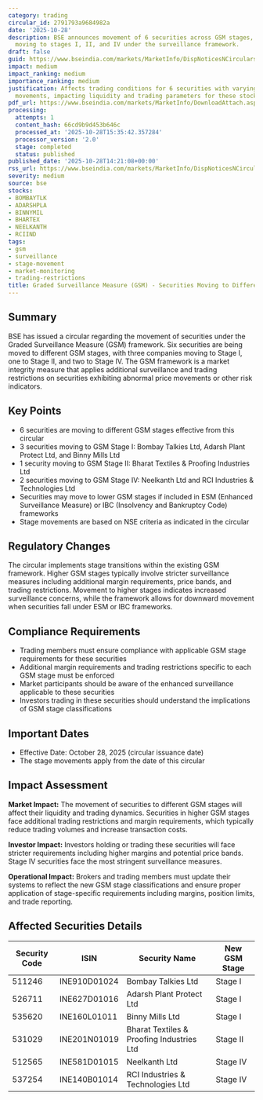 ```yaml
---
category: trading
circular_id: 2791793a9684982a
date: '2025-10-28'
description: BSE announces movement of 6 securities across GSM stages, with companies
  moving to stages I, II, and IV under the surveillance framework.
draft: false
guid: https://www.bseindia.com/markets/MarketInfo/DispNoticesNCirculars.aspx?Noticeid={3A77DF7D-D660-4230-8497-AA74188FD2F6}&noticeno=20251028-42&dt=10/28/2025&icount=42&totcount=52&flag=0
impact: medium
impact_ranking: medium
importance_ranking: medium
justification: Affects trading conditions for 6 securities with varying GSM stage
  movements, impacting liquidity and trading parameters for these stocks
pdf_url: https://www.bseindia.com/markets/MarketInfo/DownloadAttach.aspx?id=20251028-42&attachedId=9073c4e1-291e-493c-bf45-0c1c88ca8f99
processing:
  attempts: 1
  content_hash: 66cd9b9d453b646c
  processed_at: '2025-10-28T15:35:42.357284'
  processor_version: '2.0'
  stage: completed
  status: published
published_date: '2025-10-28T14:21:08+00:00'
rss_url: https://www.bseindia.com/markets/MarketInfo/DispNoticesNCirculars.aspx?Noticeid={3A77DF7D-D660-4230-8497-AA74188FD2F6}&noticeno=20251028-42&dt=10/28/2025&icount=42&totcount=52&flag=0
severity: medium
source: bse
stocks:
- BOMBAYTLK
- ADARSHPLA
- BINNYMIL
- BHARTEX
- NEELKANTH
- RCIIND
tags:
- gsm
- surveillance
- stage-movement
- market-monitoring
- trading-restrictions
title: Graded Surveillance Measure (GSM) - Securities Moving to Different GSM Stages
---
```


## Summary

BSE has issued a circular regarding the movement of securities under the Graded Surveillance Measure (GSM) framework. Six securities are being moved to different GSM stages, with three companies moving to Stage I, one to Stage II, and two to Stage IV. The GSM framework is a market integrity measure that applies additional surveillance and trading restrictions on securities exhibiting abnormal price movements or other risk indicators.

## Key Points

- 6 securities are moving to different GSM stages effective from this circular
- 3 securities moving to GSM Stage I: Bombay Talkies Ltd, Adarsh Plant Protect Ltd, and Binny Mills Ltd
- 1 security moving to GSM Stage II: Bharat Textiles & Proofing Industries Ltd
- 2 securities moving to GSM Stage IV: Neelkanth Ltd and RCI Industries & Technologies Ltd
- Securities may move to lower GSM stages if included in ESM (Enhanced Surveillance Measure) or IBC (Insolvency and Bankruptcy Code) frameworks
- Stage movements are based on NSE criteria as indicated in the circular

## Regulatory Changes

The circular implements stage transitions within the existing GSM framework. Higher GSM stages typically involve stricter surveillance measures including additional margin requirements, price bands, and trading restrictions. Movement to higher stages indicates increased surveillance concerns, while the framework allows for downward movement when securities fall under ESM or IBC frameworks.

## Compliance Requirements

- Trading members must ensure compliance with applicable GSM stage requirements for these securities
- Additional margin requirements and trading restrictions specific to each GSM stage must be enforced
- Market participants should be aware of the enhanced surveillance applicable to these securities
- Investors trading in these securities should understand the implications of GSM stage classifications

## Important Dates

- Effective Date: October 28, 2025 (circular issuance date)
- The stage movements apply from the date of this circular

## Impact Assessment

**Market Impact:** The movement of securities to different GSM stages will affect their liquidity and trading dynamics. Securities in higher GSM stages face additional trading restrictions and margin requirements, which typically reduce trading volumes and increase transaction costs.

**Investor Impact:** Investors holding or trading these securities will face stricter requirements including higher margins and potential price bands. Stage IV securities face the most stringent surveillance measures.

**Operational Impact:** Brokers and trading members must update their systems to reflect the new GSM stage classifications and ensure proper application of stage-specific requirements including margins, position limits, and trade reporting.

## Affected Securities Details

| Security Code | ISIN | Security Name | New GSM Stage |
|---------------|-------------|---------------|---------------|
| 511246 | INE910D01024 | Bombay Talkies Ltd | Stage I |
| 526711 | INE627D01016 | Adarsh Plant Protect Ltd | Stage I |
| 535620 | INE160L01011 | Binny Mills Ltd | Stage I |
| 531029 | INE201N01019 | Bharat Textiles & Proofing Industries Ltd | Stage II |
| 512565 | INE581D01015 | Neelkanth Ltd | Stage IV |
| 537254 | INE140B01014 | RCI Industries & Technologies Ltd | Stage IV |